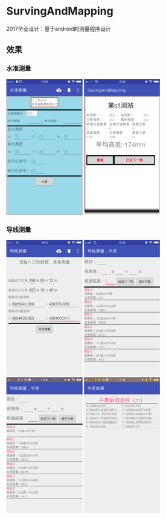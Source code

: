 # SurvingAndMapping
2017毕业设计：基于android的测量程序设计


## 效果

### 水准测量

<img src="screenshot/1.png" width="40%" height="30%"/>&nbsp;<img src="screenshot/2.png" width="40%" height="30%"/>

### 导线测量

<img src="screenshot/4.png" width="40%" height="30%"/>&nbsp;<img src="screenshot/5.png" width="40%" height="30%"/>&nbsp;<img src="screenshot/6.png" width="40%" height="30%"/>&nbsp;<img src="screenshot/7.png" width="40%" height="30%"/>



